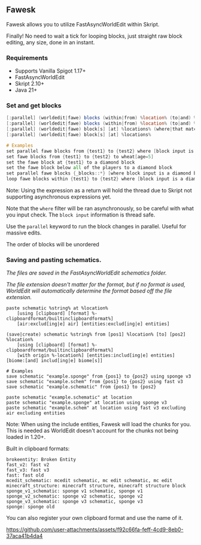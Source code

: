 ## Fawesk
Fawesk allows you to utilize FastAsyncWorldEdit within Skript.

Finally! No need to wait a tick for looping blocks, just straight raw block editing, any size, done in an instant.

### Requirements
- Supports Vanilla Spigot 1.17+
- FastAsyncWorldEdit
- Skript 2.10+
- Java 21+

### Set and get blocks
```vs
[:parallel] (worldedit|fawe) blocks (within|from) %location% (to|and) %location%
[:parallel] (worldedit|fawe) blocks (within|from) %location% (to|and) %location% (where|that match) \\[<.+>\\]
[:parallel] (worldedit|fawe) block[s] [at] %locations% (where|that match) \\[<.+>\\]
[:parallel] (worldedit|fawe) block[s] [at] %locations%

# Examples
set parallel fawe blocks from {test1} to {test2} where [block input is not air] to air
set fawe blocks from {test1} to {test2} to wheat[age=5]
set the fawe block at {test1} to a diamond block
set the fawe block below all of the players to a diamond block
set parallel fawe blocks {_blocks::*} [where block input is a diamond block] to air
loop fawe blocks within {test1} to {test2} where [block input is a diamond block or a grass block] to air
```
Note: Using the expression as a return will hold the thread due to Skript not supporting asynchronous expressions yet.

Note that the `where` filter will be ran asynchronously, so be careful with what you input check.
The `block input` information is thread safe.

Use the `parallel` keyword to run the block changes in parallel. Useful for massive edits.

The order of blocks will be unordered

### Saving and pasting schematics.
_The files are saved in the FastAsyncWorldEdit schematics folder._

_The file extension doesn't matter for the format, but if no format is used,
WorldEdit will automatically determine the format based off the file extension._
```
paste schematic %string% at %location%
    [using [clipboard] [format] %-clipboardformat/builtinclipboardformat%]
    [air:exclud[ing|e] air] [entities:exclud[ing|e] entities]

(save|create) schematic %string% from [pos1] %location% [to] [pos2] %location% 
    [using [clipboard] [format] %-clipboardformat/builtinclipboardformat%]
    [with origin %-location%] [entities:includ[ing|e] entities] [biome:[and] includ[ing|e] biome[s]]

# Examples
save schematic "example.sponge" from {pos1} to {pos2} using sponge v3
save schematic "example.schem" from {pos1} to {pos2} using fast v3
save schematic "example.schematic" from {pos1} to {pos2}

paste schematic "example.schematic" at location
paste schematic "example.sponge" at location using sponge v3
paste schematic "example.schem" at location using fast v3 excluding air excluding entities
```
Note: When using the include entities, Fawesk will load the chunks for you.
This is needed as WorldEdit doesn't account for the chunks not being loaded in 1.20+.

Built in clipboard formats:
```
brokeentity: Broken Entity
fast_v2: fast v2
fast_v3: fast v3
fast: fast old
mcedit_schematic: mcedit schematic, mc edit schematic, mc edit
minecraft_structure: minecraft structure, minecraft structure block
sponge_v1_schematic: sponge v1 schematic, sponge v1
sponge_v2_schematic: sponge v2 schematic, sponge v2
sponge_v3_schematic: sponge v3 schematic, sponge v3
sponge: sponge old
```
You can also register your own clipboard format and use the name of it.

https://github.com/user-attachments/assets/f92c66fa-feff-4cd9-8eb0-37aca41b4da4

